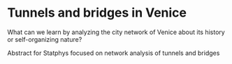 # Tunnels and bridges in Venice

What can we learn by analyzing the city network of Venice about its history or self-organizing nature? 

Abstract for Statphys focused on network analysis of tunnels and bridges
